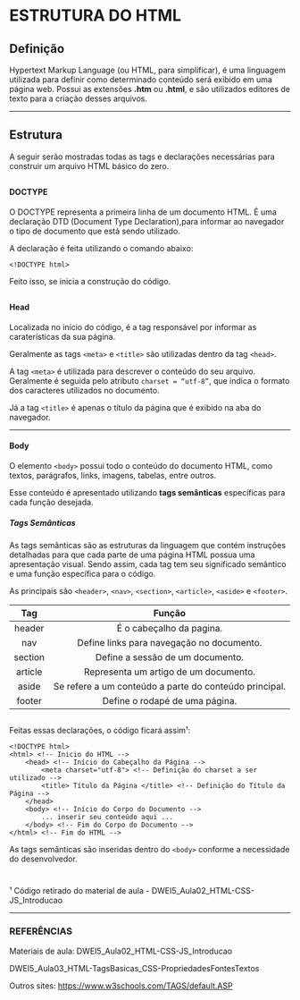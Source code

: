 # ESTRUTURA DO HTML

## Definição

Hypertext Markup Language (ou HTML, para simplificar), é uma linguagem utilizada para definir como determinado conteúdo será exibido em uma página web.
Possui as extensões **.htm** ou **.html**, e são utilizados editores de texto para a criação desses arquivos.

---

## Estrutura

A seguir serão mostradas todas as tags e declarações necessárias para construir um arquivo HTML básico do zero.

##

#### DOCTYPE

O DOCTYPE representa a primeira linha de um documento HTML. É uma declaração DTD (Document Type Declaration),para informar ao navegador o tipo de documento que está sendo utilizado.

A declaração é feita utilizando o comando abaixo:

```
<!DOCTYPE html>
```

Feito isso, se inicia a construção do código.

##

#### Head

Localizada no início do código, é a tag responsável por informar as caraterísticas da sua página.

Geralmente as tags ```<meta>``` e ```<title>``` são utilizadas dentro da tag ```<head>```.

 A tag ```<meta>``` é utilizada para descrever o conteúdo do seu arquivo. Geralmente é seguida pelo atributo ```charset = “utf-8”```, que indica o formato dos caracteres utilizados no documento.

 Já a tag ```<title>``` é apenas o título da página que é exibido na aba do navegador.

---

#### Body

O elemento ``` <body> ``` possui todo o conteúdo do documento HTML, como textos, parágrafos, links, imagens, tabelas, entre outros.

Esse conteúdo é apresentado utilizando **tags semânticas** específicas para cada função desejada.

##### Tags Semânticas

As tags semânticas são as estruturas da linguagem que contém instruções detalhadas para que cada parte de uma página HTML possua uma apresentação visual. Sendo assim, cada tag tem seu significado semântico e uma função específica para o código.

As principais são ```<header>```, ```<nav>```, ```<section>```, ```<article>```, ```<aside>``` e ```<footer>```.

Tag         | Função
:---------: | :------:
header      | É o cabeçalho da pagina.
nav         | Define links para navegação no documento.
section     | Define a sessão de um documento.
article     | Representa um artigo de um documento.
aside       | Se refere a um conteúdo a parte do conteúdo principal.
footer      | Define o rodapé de uma página.

##

Feitas essas declarações, o código ficará assim¹:

```
<!DOCTYPE html> 
<html> <!-- Inicio do HTML -->
    <head> <!-- Início do Cabeçalho da Página -->
        <meta charset="utf-8"> <!-- Definição do charset a ser utilizado -->
        <title> Título da Página </title> <!-- Definição do Título da Página -->
    </head>
    <body> <!-- Início do Corpo do Documento -->
        ... inserir seu conteúdo aqui ...
    </body> <!-- Fim do Corpo do Documento -->
</html> <!-- Fim do HTML -->
 ```

 As tags semânticas são inseridas dentro do ```<body>``` conforme a necessidade do desenvolvedor.
#
¹ Código retirado do material de aula - DWEI5_Aula02_HTML-CSS-JS_Introducao

---

 ### REFERÊNCIAS
  Materiais de aula:
  DWEI5_Aula02_HTML-CSS-JS_Introducao
  
  DWEI5_Aula03_HTML-TagsBasicas_CSS-PropriedadesFontesTextos

  Outros sites:
  https://www.w3schools.com/TAGS/default.ASP
